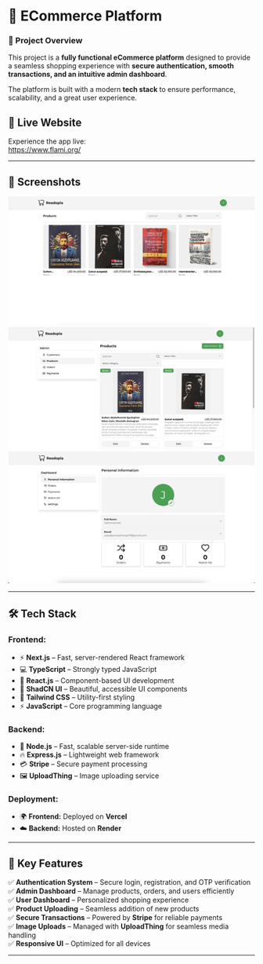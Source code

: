 # 🚀 ECommerce Platform  

### 🌟 Project Overview  
This project is a **fully functional eCommerce platform** designed to provide a seamless shopping experience with **secure authentication, smooth transactions, and an intuitive admin dashboard**.  

The platform is built with a modern **tech stack** to ensure performance, scalability, and a great user experience.  

## 🚀 Live Website
Experience the app live:  
https://www.flami.org/

---

## 📸 Screenshots  
![Homepage Screenshot](./screenshots/homepage.png)  
![Admin Dashboard Screenshot](./screenshots/adminpage.png) 
![User Dashboard Screenshot](./screenshots/dashboardpage.png) 


---

## 🛠 Tech Stack  

### **Frontend:**  
- ⚡ **Next.js** – Fast, server-rendered React framework  
- 💻 **TypeScript** – Strongly typed JavaScript  
- 🎨 **React.js** – Component-based UI development  
- 🌿 **ShadCN UI** – Beautiful, accessible UI components  
- 🎨 **Tailwind CSS** – Utility-first styling  
- ⚡ **JavaScript** – Core programming language  

### **Backend:**  
- 🚀 **Node.js** – Fast, scalable server-side runtime  
- 🔥 **Express.js** – Lightweight web framework  
- 💳 **Stripe** – Secure payment processing  
- 🖼 **UploadThing** – Image uploading service  

### **Deployment:**  
- 🌍 **Frontend:** Deployed on **Vercel**  
- ☁️ **Backend:** Hosted on **Render**  

---

## 🔑 Key Features  
✅ **Authentication System** – Secure login, registration, and OTP verification  
✅ **Admin Dashboard** – Manage products, orders, and users efficiently  
✅ **User Dashboard** – Personalized shopping experience  
✅ **Product Uploading** – Seamless addition of new products  
✅ **Secure Transactions** – Powered by **Stripe** for reliable payments  
✅ **Image Uploads** – Managed with **UploadThing** for seamless media handling  
✅ **Responsive UI** – Optimized for all devices  

---
